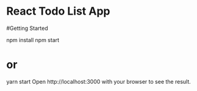# React Todo List App

#Getting Started

npm install
npm start

# or

yarn start
Open http://localhost:3000 with your browser to see the result.
